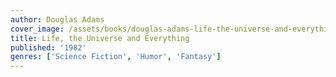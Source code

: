 ```yaml
---
author: Douglas Adams
cover_image: /assets/books/douglas-adams-life-the-universe-and-everything.jpg
title: Life, the Universe and Everything
published: '1982'
genres: ['Science Fiction', 'Humor', 'Fantasy']
---
```

